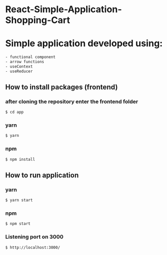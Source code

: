 # React-Simple-Application-Shopping-Cart

 # Simple application developed using:
 ```sh  
 - functional component 
 - arrow functions
 - useContext
 - useReducer
 ```

## How to install packages (frontend)

### after cloning the repository enter the frontend folder

```sh
$ cd app
```

### yarn

```sh
$ yarn
```

### npm

```sh
$ npm install
```

## How to run application

### yarn

```sh
$ yarn start
```

### npm

```sh
$ npm start
```

### Listening port on 3000

```sh
$ http://localhost:3000/
```
